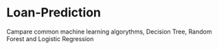 # Loan-Prediction
Campare common machine learning algorythms, Decision Tree, Random Forest and Logistic Regression
